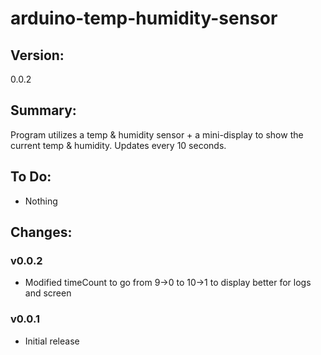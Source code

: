 # arduino-temp-humidity-sensor

## Version:
0.0.2

## Summary:
Program utilizes a temp & humidity sensor + a mini-display to show the current temp & humidity.  Updates every 10 seconds.

## To Do:
* Nothing

## Changes:
### v0.0.2
 * Modified timeCount to go from 9->0 to 10->1 to display better for logs and screen
### v0.0.1
 * Initial release